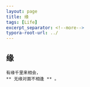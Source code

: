 ```yaml
---
layout: page
title: 缘
tags: [Life]
excerpt_separator: <!--more-->
typora-root-url: ../
---
```


## 缘

```
有缘千里来相会，
** 无缘对面不相逢 ** 。
```

